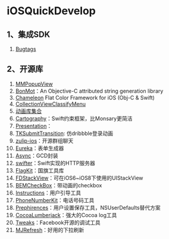 # iOSQuickDevelop
## 1、集成SDK
1. [Bugtags](https://bugtags.com)

## 2、开源库
1. [MMPopupView](https://github.com/adad184/MMPopupView)
2. [BonMot](https://github.com/Raizlabs/BonMot)：An Objective-C attributed string generation library
3. [Chameleon](https://github.com/ViccAlexander/Chameleon) Flat Color Framework for iOS (Obj-C & Swift)
4. [CollectionViewClassifyMenu](https://github.com/ChenYilong/CollectionViewClassifyMenu)
5. [动画库集合](https://github.com/sxyx2008/awesome-ios-animation)
6. [Cartography](https://github.com/robb/Cartography)：Swift约束框架，比Monsary更简洁
7. [Presentation](https://github.com/hyperoslo/Presentation)：
8. [TKSubmitTransition](https://github.com/entotsu/TKSubmitTransition): 仿dribbble登录动画
9. [zulip-ios](https://github.com/zulip/zulip-ios)：开源群组聊天
10. [Eureka](https://github.com/xmartlabs/Eureka)：表单生成器
11. [Async](https://github.com/duemunk/Async)：GCD封装
12. [swifter](https://github.com/glock45/swifter)：Swift实现的HTTP服务器
13. [FlagKit](https://github.com/madebybowtie/FlagKit)：国旗工具库
14. [FDStackView](https://github.com/forkingdog/FDStackView)：可在iOS6~iOS8下使用的UIStackView
15. [BEMCheckBox](https://github.com/Boris-Em/BEMCheckBox)：带动画的checkbox
16. [Instructions](https://github.com/ephread/Instructions)：用户引导工具
17. [PhoneNumberKit](https://github.com/marmelroy/PhoneNumberKit)：电话号码工具
18. [Prephirences](https://github.com/phimage/Prephirences)：用户设置保存工具，NSUserDefaults替代方案
19. [CocoaLumberjack](https://github.com/CocoaLumberjack/CocoaLumberjack)：强大的Cocoa log工具
20. [Tweaks](https://github.com/facebook/Tweaks)：Facebook开源的调试工具
21. [MJRefresh](https://github.com/CoderMJLee/MJRefresh)：好用的下拉刷新
